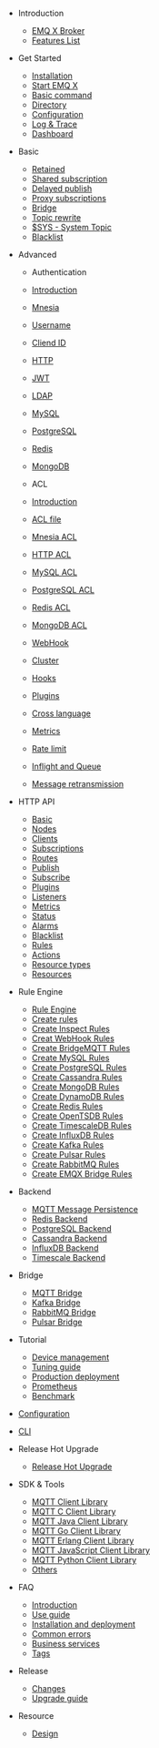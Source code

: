 * Introduction
  * [EMQ X Broker](introduction.md)
  * [Features List](introduction/checklist.md)

* Get Started
  * [Installation](getting-started/install.md)
  * [Start EMQ X](getting-started/start.md)
  * [Basic command](getting-started/command-line.md)
  * [Directory](getting-started/directory.md)
  * [Configuration](getting-started/config.md)
  * [Log & Trace](getting-started/log.md)
  * [Dashboard](getting-started/dashboard-ee.md)

* Basic
  * [Retained](advanced/retained.md)
  * [Shared subscription](advanced/shared-subscriptions.md)
  * [Delayed publish](advanced/delay-publish.md)
  * [Proxy subscriptions](advanced/proxy-subscriptions.md)
  * [Bridge](advanced/bridge.md)
  * [Topic rewrite](advanced/topic-rewrite.md)
  * [$SYS - System Topic](advanced/system-topic.md)
  * [Blacklist](advanced/blacklist.md)

* Advanced
  *  Authentication 
  * [Introduction](advanced/auth.md) 
  * [Mnesia](advanced/auth-mnesia.md)
  * [Username](advanced/auth-username.md)
  * [Cliend ID](advanced/auth-clientid.md)
  * [HTTP](advanced/auth-http.md)
  * [JWT](advanced/auth-jwt.md)
  * [LDAP](advanced/auth-ldap.md)
  * [MySQL](advanced/auth-mysql.md)
  * [PostgreSQL](advanced/auth-postgresql.md)
  * [Redis](advanced/auth-redis.md)
  * [MongoDB](advanced/auth-mongodb.md)
  
  * ACL
  * [Introduction](advanced/acl.md)
  * [ACL file](advanced/acl-file.md)
  * [Mnesia ACL](advanced/acl-mnesia.md)
  * [HTTP ACL](advanced/acl-http.md)
  * [MySQL ACL](advanced/acl-mysql.md)
  * [PostgreSQL ACL](advanced/acl-postgres.md)
  * [Redis ACL](advanced/acl-redis.md)
  * [MongoDB ACL](advanced/acl-mongodb.md)
  * [WebHook](advanced/webhook.md)
  * [Cluster](advanced/cluster.md)
  * [Hooks](advanced/hooks.md)
  * [Plugins](advanced/plugins.md)
  * [Cross language](advanced/multiple-language-support.md)
  * [Metrics](advanced/metrics-and-stats.md)
  * [Rate limit](advanced/rate-limit.md)
  * [Inflight and Queue](advanced/inflight-window-and-message-queue.md)
  * [Message retransmission](advanced/retransmission.md)

* HTTP API
  * [Basic](./advanced/http-api.md#endpoint-brokers)
  * [Nodes](./advanced/http-api.md#endpoint-nodes)
  * [Clients](./advanced/http-api.md#endpoint-clients)
  * [Subscriptions](./advanced/http-api.md#endpoint-subscriptions)
  * [Routes](./advanced/http-api.md#endpoint-routes)
  * [Publish](./advanced/http-api.md#endpoint-publish)
  * [Subscribe](./advanced/http-api.md#endpoint-subscribe)
  * [Plugins](./advanced/http-api.md#endpoint-plugins)
  * [Listeners](./advanced/http-api.md#endpoint-listeners)
  * [Metrics](./advanced/http-api.md#endpoint-metrics)
  * [Status](./advanced/http-api.md#endpoint-stats)
  * [Alarms](./advanced/http-api.md#endpoint-alarms)
  * [Blacklist](./advanced/http-api.md#endpoint-banned)
  * [Rules](./advanced/http-api.md#endpoint-rules)
  * [Actions](./advanced/http-api.md#endpoint-actions)
  * [Resource types](./advanced/http-api.md#endpoint-resource-types)
  * [Resources](./advanced/http-api.md#endpoint-resources)

* Rule Engine
  * [Rule Engine](rule/rule-engine.md)
  * [Create rules](rule/rule-create.md)
  * [Create Inspect Rules](rule/rule-example.md#create-inspect-rules)
  * [Creat WebHook Rules](rule/rule-example.md#creat-webhook-rules)
  * [Create BridgeMQTT Rules](rule/rule-example.md#create-bridgemqtt-rules)
  * [Create MySQL Rules](rule/rule-example.md#create-mysql-rules)
  * [Create PostgreSQL Rules](rule/rule-example.md#create-postgresql-rules)
  * [Create Cassandra Rules](rule/rule-example.md#create-cassandra-rules)
  * [Create MongoDB Rules](rule/rule-example.md#create-mongodb-rules)
  * [Create DynamoDB Rules](rule/rule-example.md#create-dynamodb-rules)
  * [Create Redis Rules](rule/rule-example.md#create-redis-rules)
  * [Create OpenTSDB Rules](rule/rule-example.md#create-opentsdb-rules)
  * [Create TimescaleDB Rules](rule/rule-example.md#create-timescaledb-rules)
  * [Create InfluxDB Rules](rule/rule-example.md#create-influxdb-rules)
  * [Create Kafka Rules](rule/rule-example.md#create-kafka-rules)
  * [Create Pulsar Rules](rule/rule-example.md#create-pulsar-rules)
  * [Create RabbitMQ Rules](rule/rule-example.md#create-rabbitmq-rules)
  * [Create EMQX Bridge Rules](rule/rule-example.md#create-emqx-bridge-rules)

* Backend
  * [MQTT Message Persistence](backend/backend.md#mqtt-message-persistence)
  * [Redis Backend](backend/backend.md#redis-backend)
  * [PostgreSQL Backend](backend/backend.md#postgresql-backend)
  * [Cassandra Backend](backend/backend.md#cassandra-backend)
  * [InfluxDB Backend](backend/backend.md#influxdb-backend)
  * [Timescale Backend](backend/backend.md#timescale-backend)

* Bridge
  * [MQTT Bridge](bridge/bridge.md#mqtt-bridge)
  * [Kafka Bridge](bridge/bridge.md#kafka-bridge)
  * [RabbitMQ Bridge](bridge/bridge.md#rabbitmq-bridge)
  * [Pulsar Bridge](bridge/bridge.md#pulsar-bridge)

* Tutorial
  * [Device management](tutorial/device-management.md)
  * [Tuning guide](tutorial/tune.md)
  * [Production deployment](tutorial/deploy.md)
  * [Prometheus](tutorial/prometheus.md)
  * [Benchmark](tutorial/benchmark.md)

* [Configuration](configuration/configuration.md)
* [CLI](advanced/cli.md)

* Release Hot Upgrade
  * [Release Hot Upgrade](advanced/relup.md)

* SDK & Tools
  * [MQTT Client Library](development/client.md)
  * [MQTT C Client Library](development/c.md)
  * [MQTT Java Client Library](development/java.md)
  * [MQTT Go Client Library](development/go.md)
  * [MQTT Erlang Client Library](development/erlang.md)
  * [MQTT JavaScript Client Library](development/javascript.md)
  * [MQTT Python Client Library](development/python.md)
  * [Others](development/resource.md)

* FAQ
  * [Introduction](faq/faq.md)
  * [Use guide](faq/use-guide.md)
  * [Installation and deployment](faq/deployment.md)
  * [Common errors](faq/error.md)
  * [Business services](faq/enterprise.md)
  * [Tags](faq/tags.md)


* Release
  * [Changes](changes/changes-ee.md)
  * [Upgrade guide](changes/upgrade.md)

* Resource
  * [Design](design/design.md)
    <!-- * [Awsome](awesome/awesome.md) -->

